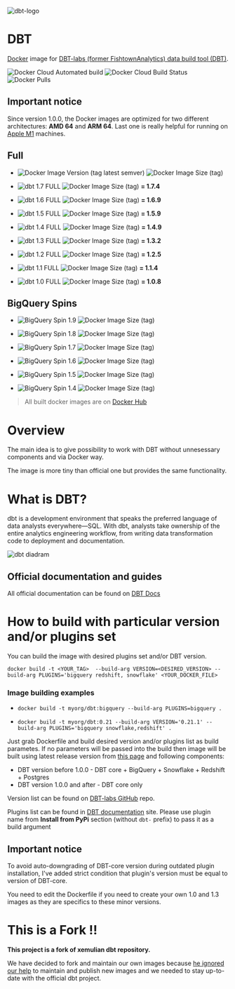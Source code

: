 ![dbt-logo](https://imgur.com/rGpbwpH.png)

# DBT

[Docker](https://www.docker.com/what-docker) image for [DBT-labs (former FishtownAnalytics) data build tool (DBT)](https://www.getdbt.com/product/).

![Docker Cloud Automated build](https://img.shields.io/docker/cloud/automated/article1dataops/dbt) ![Docker Cloud Build Status](https://img.shields.io/docker/cloud/build/article1dataops/dbt) ![Docker Pulls](https://img.shields.io/docker/pulls/article1dataops/dbt)

## Important notice
Since version 1.0.0, the Docker images are optimized for two different architectures: **AMD 64** and **ARM 64**. Last one is really helpful for running on [Apple M1](https://en.wikipedia.org/wiki/Apple_M1) machines.


## Full
- ![Docker Image Version (tag latest semver)](https://img.shields.io/docker/v/article1dataops/dbt/latest?color=brightgreen) ![Docker Image Size (tag)](https://img.shields.io/docker/image-size/article1dataops/dbt/latest?color=brightgreen)

- ![dbt 1.7 FULL](https://img.shields.io/docker/v/article1dataops/dbt/1.7?color=brightgreen) ![Docker Image Size (tag)](https://img.shields.io/docker/image-size/article1dataops/dbt/1.7?color=brightgreen)   __= 1.7.4__

- ![dbt 1.6 FULL](https://img.shields.io/docker/v/article1dataops/dbt/1.6?color=brightgreen) ![Docker Image Size (tag)](https://img.shields.io/docker/image-size/article1dataops/dbt/1.6?color=brightgreen)   __= 1.6.9__

- ![dbt 1.5 FULL](https://img.shields.io/docker/v/article1dataops/dbt/1.5?color=brightgreen) ![Docker Image Size (tag)](https://img.shields.io/docker/image-size/article1dataops/dbt/1.5?color=brightgreen)   __= 1.5.9__

- ![dbt 1.4 FULL](https://img.shields.io/docker/v/article1dataops/dbt/1.4?color=brightgreen) ![Docker Image Size (tag)](https://img.shields.io/docker/image-size/article1dataops/dbt/1.4?color=brightgreen)   __= 1.4.9__

- ![dbt 1.3 FULL](https://img.shields.io/docker/v/article1dataops/dbt/1.3?color=brightgreen) ![Docker Image Size (tag)](https://img.shields.io/docker/image-size/article1dataops/dbt/1.3?color=brightgreen)   __= 1.3.2__

- ![dbt 1.2 FULL](https://img.shields.io/docker/v/article1dataops/dbt/1.2?color=yellowgreen) ![Docker Image Size (tag)](https://img.shields.io/docker/image-size/article1dataops/dbt/1.2?color=yellowgreen)   __= 1.2.5__

- ![dbt 1.1 FULL](https://img.shields.io/docker/v/article1dataops/dbt/1.1?color=yellow) ![Docker Image Size (tag)](https://img.shields.io/docker/image-size/article1dataops/dbt/1.1?color=yellow)   __= 1.1.4__

- ![dbt 1.0 FULL](https://img.shields.io/docker/v/article1dataops/dbt/1.0?color=orange) ![Docker Image Size (tag)](https://img.shields.io/docker/image-size/article1dataops/dbt/1.0?color=orange)    __= 1.0.8__

## BigQuery Spins

- ![BigQuery Spin 1.9](https://img.shields.io/docker/v/article1dataops/dbt-bigquery/1.9?label=BigQuery&color=blue) ![Docker Image Size (tag)](https://img.shields.io/docker/image-size/article1dataops/dbt-bigquery/1.9)

- ![BigQuery Spin 1.8](https://img.shields.io/docker/v/article1dataops/dbt-bigquery/1.8?label=BigQuery&color=blue) ![Docker Image Size (tag)](https://img.shields.io/docker/image-size/article1dataops/dbt-bigquery/1.8)

- ![BigQuery Spin 1.7](https://img.shields.io/docker/v/article1dataops/dbt-bigquery/1.7?label=BigQuery&color=blue) ![Docker Image Size (tag)](https://img.shields.io/docker/image-size/article1dataops/dbt-bigquery/1.7)

- ![BigQuery Spin 1.6](https://img.shields.io/docker/v/article1dataops/dbt-bigquery/1.6?label=BigQuery&color=blue) ![Docker Image Size (tag)](https://img.shields.io/docker/image-size/article1dataops/dbt-bigquery/1.6)

- ![BigQuery Spin 1.5](https://img.shields.io/docker/v/article1dataops/dbt-bigquery/1.5?label=BigQuery&color=blue) ![Docker Image Size (tag)](https://img.shields.io/docker/image-size/article1dataops/dbt-bigquery/1.5)

- ![BigQuery Spin 1.4](https://img.shields.io/docker/v/article1dataops/dbt-bigquery/1.4?label=BigQuery&color=blue) ![Docker Image Size (tag)](https://img.shields.io/docker/image-size/article1dataops/dbt-bigquery/1.4)


> All built docker images are on [Docker Hub](https://hub.docker.com/r/article1dataops/dbt/tags?ordering=last_updated)


# Overview
The main idea is to give possibility to work with DBT without unnesessary components and via Docker way.

The image is more tiny than official one but provides the same functionality.

# What is DBT?

dbt is a development environment that speaks the preferred language of data analysts everywhere—SQL. With dbt, analysts take ownership of the entire analytics engineering workflow, from writing data transformation code to deployment and documentation.

![dbt diadram](https://user-images.githubusercontent.com/1247388/227546451-e643cfe3-b22d-46f8-a1f1-668a35b4c633.JPG)

## Official documentation and guides

All official documentation can be found on [DBT Docs](https://docs.getdbt.com/)

# How to build with particular version and/or plugins set

You can build the image with desired plugins set and/or DBT version.

`docker build -t <YOUR_TAG>  --build-arg VERSION=<DESIRED_VERSION> --build-arg PLUGINS='bigquery redshift, snowflake' <YOUR_DOCKER_FILE>`

### Image building examples

- `docker build -t myorg/dbt:bigquery --build-arg PLUGINS=bigquery .`

- `docker build -t myorg/dbt:0.21 --build-arg VERSION='0.21.1' --build-arg PLUGINS='bigquery snowflake,redshift' .`

Just grab Dockerfile and build desired version and/or plugins list as build parametes.
If no parameters will be passed into the build then image will be built using latest release version from [this page](https://github.com/dbt-labs/dbt-core/releases/latest) and following components:
- DBT version before 1.0.0 - DBT core + BigQuery + Snowflake + Redshift + Postgres
- DBT version 1.0.0 and  after - DBT core only


Version list can be found on [DBT-labs GitHub](https://github.com/dbt-labs/dbt-core/tags) repo.

Plugins list can be found in [DBT documentation](https://docs.getdbt.com/docs/available-adapters) site.
Please use plugin name from **Install from PyPi** section (without `dbt-` prefix) to pass it as a build argument

## Important notice
To avoid auto-downgrading of DBT-core version during outdated plugin installation, I've added strict condition that plugin's version must be equal to version of DBT-core.

You need to edit the Dockerfile if you need to create your own 1.0 and 1.3 images as they are specifics to these minor versions.

# This is a Fork !!

**This project is a fork of xemulian dbt repository.**

We have decided to fork and maintain our own images because [he ignored our help](https://github.com/xemuliam/docker-dbt/issues/6#issuecomment-1431428762) to maintain and publish new images and we needed to stay up-to-date with the official dbt project.

